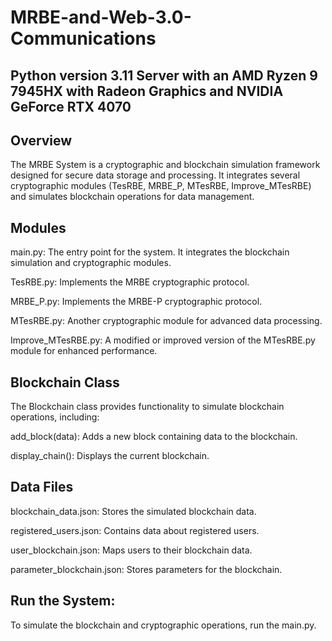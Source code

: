 # MRBE-and-Web-3.0-Communications

## Python version 3.11 Server with an AMD Ryzen 9 7945HX with Radeon Graphics and NVIDIA GeForce RTX 4070

## Overview
The MRBE System is a cryptographic and blockchain simulation framework designed for secure data storage and processing. It integrates several cryptographic modules (TesRBE, MRBE_P, MTesRBE, Improve_MTesRBE) and simulates blockchain operations for data management.

## Modules
main.py: The entry point for the system. It integrates the blockchain simulation and cryptographic modules.

TesRBE.py: Implements the MRBE cryptographic protocol.

MRBE_P.py: Implements the MRBE-P cryptographic protocol.

MTesRBE.py: Another cryptographic module for advanced data processing.

Improve_MTesRBE.py: A modified or improved version of the MTesRBE.py module for enhanced performance.

## Blockchain Class
The Blockchain class provides functionality to simulate blockchain operations, including:

add_block(data): Adds a new block containing data to the blockchain.

display_chain(): Displays the current blockchain.

## Data Files
blockchain_data.json: Stores the simulated blockchain data.

registered_users.json: Contains data about registered users.

user_blockchain.json: Maps users to their blockchain data.

parameter_blockchain.json: Stores parameters for the blockchain.

## Run the System:
To simulate the blockchain and cryptographic operations, run the main.py.
